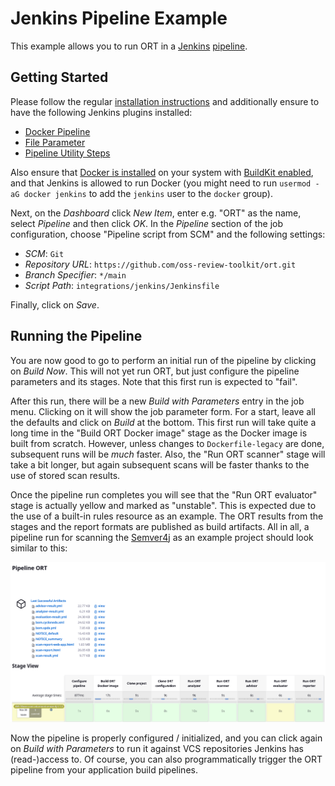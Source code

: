 # Jenkins Pipeline Example

This example allows you to run ORT in a [Jenkins](https://www.jenkins.io/)
[pipeline](https://www.jenkins.io/doc/book/pipeline/).

## Getting Started

Please follow the regular [installation instructions](https://www.jenkins.io/doc/book/installing/) and additionally
ensure to have the following Jenkins plugins installed:

* [Docker Pipeline](https://plugins.jenkins.io/docker-workflow)
* [File Parameter](https://plugins.jenkins.io/file-parameters/)
* [Pipeline Utility Steps](https://plugins.jenkins.io/pipeline-utility-steps)

Also ensure that [Docker is installed](https://docs.docker.com/engine/install/) on your system with
[BuildKit enabled](https://docs.docker.com/develop/develop-images/build_enhancements/#to-enable-buildkit-builds), and
that Jenkins is allowed to run Docker (you might need to run `usermod -aG docker jenkins` to add the `jenkins` user to
the `docker` group).

Next, on the *Dashboard* click *New Item*, enter e.g. "ORT" as the name, select *Pipeline* and then click *OK*. In the
*Pipeline* section of the job configuration, choose "Pipeline script from SCM" and the following settings:

* *SCM*: `Git`
* *Repository URL*: `https://github.com/oss-review-toolkit/ort.git`
* *Branch Specifier*: `*/main`
* *Script Path*: `integrations/jenkins/Jenkinsfile`

Finally, click on *Save*.

## Running the Pipeline

You are now good to go to perform an initial run of the pipeline by clicking on *Build Now*. This will not yet run ORT,
but just configure the pipeline parameters and its stages. Note that this first run is expected to "fail".

After this run, there will be a new *Build with Parameters* entry in the job menu. Clicking on it will show the job
parameter form. For a start, leave all the defaults and click on *Build* at the bottom. This first run will take quite a
long time in the "Build ORT Docker image" stage as the Docker image is built from scratch. However, unless changes to
`Dockerfile-legacy` are done, subsequent runs will be *much* faster. Also, the "Run ORT scanner" stage will take a bit
longer, but again subsequent scans will be faster thanks to the use of stored scan results.

Once the pipeline run completes you will see that the "Run ORT evaluator" stage is actually yellow and marked as
"unstable". This is expected due to the use of a built-in rules resource as an example. The ORT results from the stages
and the report formats are published as build artifacts. All in all, a pipeline run for scanning the
[Semver4j](https://github.com/vdurmont/semver4j) as an example project should look similar to this:

![ORT Pipeline Stage View](pipeline.png)

Now the pipeline is properly configured / initialized, and you can click again on *Build with Parameters* to run it
against VCS repositories Jenkins has (read-)access to. Of course, you can also programmatically trigger the ORT pipeline
from your application build pipelines.
